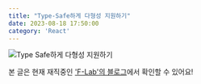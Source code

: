 ```yaml
---
title: "Type-Safe하게 다형성 지원하기"
date: 2023-08-18 17:50:00
category: 'React'
---
```


![Type Safe하게 다형성 지원하기](https://github.com/hyesungoh/hyesungoh.xyz/assets/26461307/6c232519-57cf-4b28-baf2-e8f0399990da)

본 글은 현재 재직중인 ['F-Lab'의 블로그](https://f-lab.kr/blog/polymorphism-with-type-safe)에서 확인할 수 있어요!
